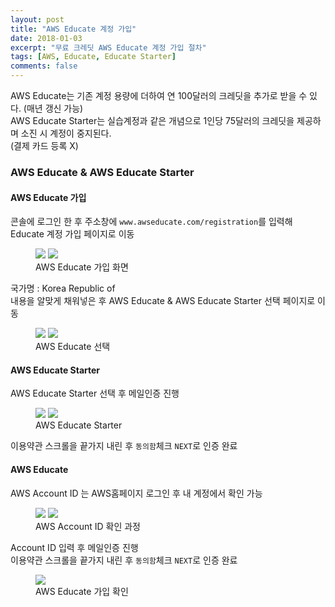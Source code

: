 ```yaml
---
layout: post
title: "AWS Educate 계정 가입"
date: 2018-01-03
excerpt: "무료 크레딧 AWS Educate 계정 가입 절차"
tags: [AWS, Educate, Educate Starter]
comments: false
---
```


AWS Educate는 기존 계정 용량에 더하여 연 100달러의 크레딧을 추가로 받을 수 있다. (매년 갱신 가능)  
AWS Educate Starter는 실습계정과 같은 개념으로 1인당 75달러의 크레딧을 제공하며 소진 시 계정이 중지된다.  
(결제 카드 등록 X)

### AWS Educate & AWS Educate Starter

#### AWS Educate 가입

콘솔에 로그인 한 후 주소창에 `www.awseducate.com/registration`를 입력해 Educate 계정 가입 페이지로 이동

<figure class="half">
	<a href="{{site.url}}/assets/img/aws/educate_join.JPG"><img src="{{site.url}}/assets/img/aws/educate_join.JPG"></a>
	<a href="{{site.url}}/assets/img/aws/educate_join_1.JPG"><img src="{{site.url}}/assets/img/aws/educate_join_1.JPG"></a>
	<figcaption>AWS Educate 가입 화면</figcaption>
</figure>

국가명 : Korea Republic of  
내용을 알맞게 채워넣은 후 AWS Educate & AWS Educate Starter 선택 페이지로 이동

<figure class="half">
	<a href="{{site.url}}/assets/img/aws/educate_join_3.JPG"><img src="{{site.url}}/assets/img/aws/educate_join_3.JPG"></a>
	<a href="{{site.url}}/assets/img/aws/educate_join_2.JPG"><img src="{{site.url}}/assets/img/aws/educate_join_2.JPG"></a>
	<figcaption>AWS Educate 선택</figcaption>
</figure>

#### AWS Educate Starter

AWS Educate Starter 선택 후 메일인증 진행

<figure class="half">
	<a href="{{site.url}}/assets/img/aws/educate_join_4.JPG"><img src="{{site.url}}/assets/img/aws/educate_join_4.JPG"></a>
	<a href="{{site.url}}/assets/img/aws/educate_join_5.JPG"><img src="{{site.url}}/assets/img/aws/educate_join_5.JPG"></a>
	<figcaption>AWS Educate Starter</figcaption>
</figure>

이용약관 스크롤을 끝가지 내린 후 `동의함`체크 `NEXT`로 인증 완료

#### AWS Educate

AWS Account ID 는 AWS홈페이지 로그인 후 내 계정에서 확인 가능

<figure class="half">
	<a href="{{site.url}}/assets/img/aws/educate_mypage.JPG"><img src="{{site.url}}/assets/img/aws/educate_mypage.JPG"></a>
	<a href="{{site.url}}/assets/img/aws/educate_account.JPG"><img src="{{site.url}}/assets/img/aws/educate_account.JPG"></a>
	<figcaption>AWS Account ID 확인 과정</figcaption>
</figure>

Account ID 입력 후 메일인증 진행  
이용약관 스크롤을 끝가지 내린 후 `동의함`체크 `NEXT`로 인증 완료

<figure>
	<a href="{{site.url}}/assets/img/aws/educate_result.JPG"><img src="{{site.url}}/assets/img/aws/educate_result.JPG"></a>
	<figcaption>AWS Educate 가입 확인</figcaption>
</figure>
